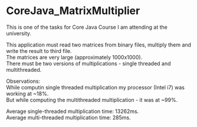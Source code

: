 CoreJava_MatrixMultiplier
=========================

This is one of the tasks for Core Java Course I am attending at the university.

This application must read two matrices from binary files, multiply them and write the result to third file.<br/>
The matrices are very large (approximately 1000x1000).<br/>
There must be two versions of multiplications - single threaded and multithreaded.

Observations:<br/>
While computin single threaded multiplication my processor (Intel i7) was working at ~18%.<br/>
But while computing the multithreaded multiplication - it was at ~99%.<br/>

Average single-threaded multiplication time: 13262ms.<br/>
Average multi-threaded multiplication time: 285ms.
